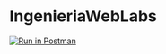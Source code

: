 # IngenieriaWebLabs
[![Run in Postman](https://run.pstmn.io/button.svg)](https://documenter.getpostman.com/view/9825139/Szf54pdv?version=latest)
